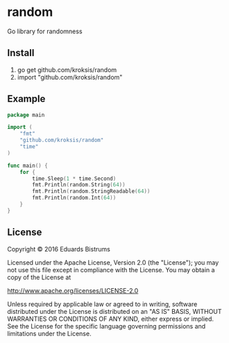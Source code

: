 # random
Go library for randomness

## Install
1. go get github.com/kroksis/random
2. import "github.com/kroksis/random"

## Example
```go
package main

import (
	"fmt"
	"github.com/kroksis/random"
	"time"
)

func main() {
	for {
		time.Sleep(1 * time.Second)
		fmt.Println(random.String(64))
		fmt.Println(random.StringReadable(64))
		fmt.Println(random.Int(64))
	}
}
```

## License
Copyright © 2016 Eduards Bistrums

Licensed under the Apache License, Version 2.0 (the "License");
you may not use this file except in compliance with the License.
You may obtain a copy of the License at

http://www.apache.org/licenses/LICENSE-2.0

Unless required by applicable law or agreed to in writing, software
distributed under the License is distributed on an "AS IS" BASIS,
WITHOUT WARRANTIES OR CONDITIONS OF ANY KIND, either express or implied.
See the License for the specific language governing permissions and
limitations under the License.
